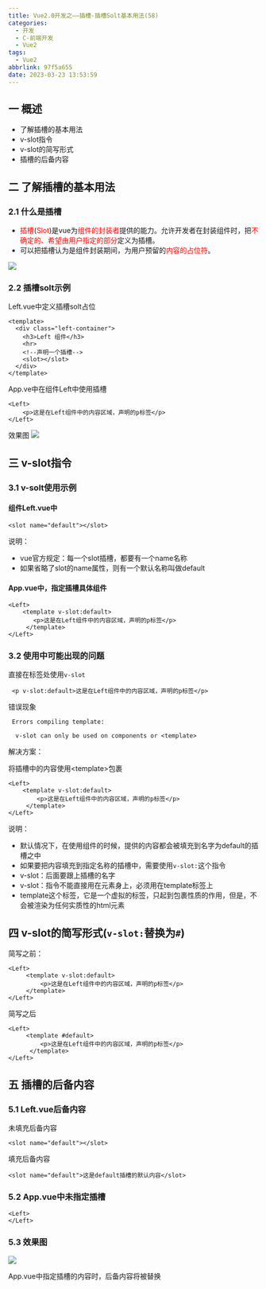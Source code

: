 ```yaml
---
title: Vue2.0开发之——插槽-插槽Solt基本用法(58)
categories:
  - 开发
  - C-前端开发
  - Vue2
tags:
  - Vue2
abbrlink: 97f5a655
date: 2023-03-23 13:53:59
---
```

## 一 概述

* 了解插槽的基本用法
* v-slot指令
* v-slot的简写形式
* 插槽的后备内容

<!--more-->

## 二 了解插槽的基本用法

### 2.1 什么是插槽

* <font color=red>插槽</font>(<font color=red>Slot</font>)是vue为<font color=red>组件的封装者</font>提供的能力。允许开发者在封装组件时，把<font color=red>不确定的、希望由用户指定的部分</font>定义为插槽。
* 可以把插槽认为是组件封装期间，为用户预留的<font color=red>内容的占位符</font>。

![][1]

### 2.2 插槽solt示例

Left.vue中定义插槽solt占位

```
<template>
  <div class="left-container">
    <h3>Left 组件</h3>
    <hr>
    <!--声明一个插槽-->
    <slot></slot>
  </div>
</template>
```

App.ve中在组件Left中使用插槽

```
<Left>
    <p>这是在Left组件中的内容区域，声明的p标签</p>
</Left>
```

效果图
![][2]

## 三 v-slot指令

### 3.1 v-solt使用示例

#### 组件Left.vue中

```
<slot name="default"></slot>
```

说明：

* vue官方规定：每一个slot插槽，都要有一个name名称
* 如果省略了slot的name属性，则有一个默认名称叫做default

#### App.vue中，指定插槽具体组件

```
<Left>
    <template v-slot:default>
       <p>这是在Left组件中的内容区域，声明的p标签</p>
     </template>
</Left>
```

### 3.2 使用中可能出现的问题

直接在标签处使用`v-slot`

```
 <p v-slot:default>这是在Left组件中的内容区域，声明的p标签</p>
```

错误现象

```
 Errors compiling template:

  v-slot can only be used on components or <template>
```

解决方案：

将插槽中的内容使用\<template>包裹

```
<Left>
    <template v-slot:default>
        <p>这是在Left组件中的内容区域，声明的p标签</p>
     </template>
</Left>
```

说明：

* 默认情况下，在使用组件的时候，提供的内容都会被填充到名字为default的插槽之中
* 如果要把内容填充到指定名称的插槽中，需要使用`v-slot:`这个指令
* v-slot：后面要跟上插槽的名字
* v-slot：指令不能直接用在元素身上，必须用在template标签上
* template这个标签，它是一个虚拟的标签，只起到包裹性质的作用，但是，不会被渲染为任何实质性的html元素

## 四 v-slot的简写形式(`v-slot:`替换为`#`)

简写之前：

```
<Left>
     <template v-slot:default>
         <p>这是在Left组件中的内容区域，声明的p标签</p>
     </template>
</Left>
```

简写之后

```
<Left>
     <template #default>
         <p>这是在Left组件中的内容区域，声明的p标签</p>
      </template>
</Left>
```

## 五  插槽的后备内容

### 5.1 Left.vue后备内容

未填充后备内容

```
<slot name="default"></slot>
```

填充后备内容

```
<slot name="default">这是default插槽的默认内容</slot>
```

### 5.2 App.vue中未指定插槽

```
<Left>
</Left>
```

### 5.3 效果图
![][3]

App.vue中指定插槽的内容时，后备内容将被替换



[1]:https://raw.githubusercontent.com/PGzxc/CDN/master/blog-vue/vue2.0-58-solt-mycom-define.png
[2]:https://raw.githubusercontent.com/PGzxc/CDN/master/blog-vue/vue2.0-58-solt-mycom-use-p.png
[3]:https://raw.githubusercontent.com/PGzxc/CDN/master/blog-vue/vue2.0-58-solt-mycom-default-content.png